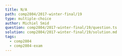 ```yaml
---
title: N/A
path: comp2804/2017-winter-final/19
type: multiple-choice
author: Michiel Smid
question: comp2804/2017-winter-final/19/question.ts
solution: comp2804/2017-winter-final/19/solution.md
tags:
  - comp2804
  - comp2804-exam
---
```

